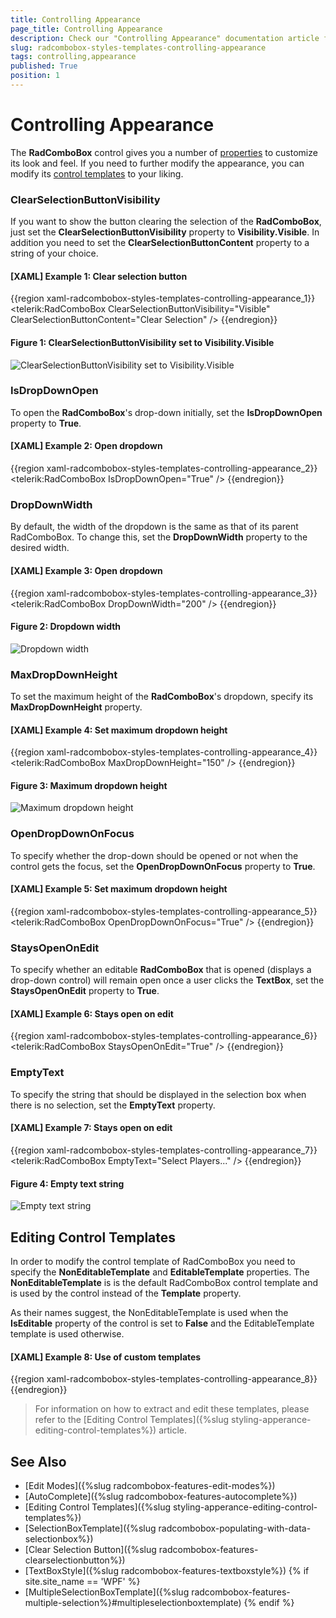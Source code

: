```yaml
---
title: Controlling Appearance
page_title: Controlling Appearance
description: Check our "Controlling Appearance" documentation article for the RadComboBox WPF control.
slug: radcombobox-styles-templates-controlling-appearance
tags: controlling,appearance
published: True
position: 1
---
```


# Controlling Appearance

The __RadComboBox__ control gives you a number of [properties](#available-properties) to customize its look and feel. If you need to further modify the appearance, you can modify its [control templates](#editing-control-templates) to your liking.

### ClearSelectionButtonVisibility

If you want to show the button clearing the selection of the __RadComboBox__, just set the __ClearSelectionButtonVisibility__ property to __Visibility.Visible__. In addition you need to set the **ClearSelectionButtonContent** property to a string of your choice.

#### __[XAML] Example 1: Clear selection button__

{{region xaml-radcombobox-styles-templates-controlling-appearance_1}}
	<telerik:RadComboBox ClearSelectionButtonVisibility="Visible" ClearSelectionButtonContent="Clear Selection" />
{{endregion}}

#### __Figure 1: ClearSelectionButtonVisibility set to Visibility.Visible__

![ClearSelectionButtonVisibility set to Visibility.Visible](images/clear-selection-button.png)

### IsDropDownOpen

To open the __RadComboBox__'s drop-down initially, set the __IsDropDownOpen__ property to __True__.

#### __[XAML] Example 2: Open dropdown__

{{region xaml-radcombobox-styles-templates-controlling-appearance_2}}
	<telerik:RadComboBox IsDropDownOpen="True" />
{{endregion}}

### DropDownWidth

By default, the width of the dropdown is the same as that of its parent RadComboBox. To change this, set the **DropDownWidth** property to the desired width.

#### __[XAML] Example 3: Open dropdown__

{{region xaml-radcombobox-styles-templates-controlling-appearance_3}}
	<telerik:RadComboBox DropDownWidth="200" />
{{endregion}}

#### __Figure 2: Dropdown width__

![Dropdown width](images/dropdownwidth.png)

### MaxDropDownHeight

To set the maximum height of the __RadComboBox__'s dropdown, specify its __MaxDropDownHeight__ property.

#### __[XAML] Example 4: Set maximum dropdown height__

{{region xaml-radcombobox-styles-templates-controlling-appearance_4}}
	<telerik:RadComboBox MaxDropDownHeight="150" />
{{endregion}}

#### __Figure 3: Maximum dropdown height__

![Maximum dropdown height](images/maxdropdownheight.png)

### OpenDropDownOnFocus

To specify whether the drop-down should be opened or not when the control gets the focus, set the __OpenDropDownOnFocus__ property to __True__.

#### __[XAML] Example 5: Set maximum dropdown height__

{{region xaml-radcombobox-styles-templates-controlling-appearance_5}}
	<telerik:RadComboBox OpenDropDownOnFocus="True" />
{{endregion}}

### StaysOpenOnEdit

To specify whether an editable __RadComboBox__ that is opened (displays a drop-down control) will remain open once a user clicks the __TextBox__, set the __StaysOpenOnEdit__ property to __True__.

#### __[XAML] Example 6: Stays open on edit__

{{region xaml-radcombobox-styles-templates-controlling-appearance_6}}
	<telerik:RadComboBox StaysOpenOnEdit="True" />
{{endregion}}

### EmptyText

To specify the string that should be displayed in the selection box when there is no selection, set the **EmptyText** property.

#### __[XAML] Example 7: Stays open on edit__

{{region xaml-radcombobox-styles-templates-controlling-appearance_7}}
	<telerik:RadComboBox EmptyText="Select Players..." />
{{endregion}}

#### __Figure 4: Empty text string__

![Empty text string](images/empty-text.png)

## Editing Control Templates

In order to modify the control template of RadComboBox you need to specify the **NonEditableTemplate** and **EditableTemplate** properties. The **NonEditableTemplate** is is the default  RadComboBox control template and is used by the control instead of the **Template** property.

As their names suggest, the NonEditableTemplate is used when the **IsEditable** property of the control is set to **False** and the EditableTemplate template is used otherwise.

#### __[XAML] Example 8: Use of custom templates__

{{region xaml-radcombobox-styles-templates-controlling-appearance_8}}
	<Style TargetType="telerik:RadComboBox">
		<Setter Property="EditableTemplate" Value="{StaticResource CustomEditableTemplate}" />
		<Setter Property="NonEditableTemplate" Value="{StaticResource CustomNonEditableTemplate}" />
	</Style>
{{endregion}}

>For information on how to extract and edit these templates, please refer to the [Editing Control Templates]({%slug styling-apperance-editing-control-templates%}) article.

## See Also

* [Edit Modes]({%slug radcombobox-features-edit-modes%})
* [AutoComplete]({%slug radcombobox-features-autocomplete%})
* [Editing Control Templates]({%slug styling-apperance-editing-control-templates%})
* [SelectionBoxTemplate]({%slug radcombobox-populating-with-data-selectionbox%})
* [Clear Selection Button]({%slug radcombobox-features-clearselectionbutton%})
* [TextBoxStyle]({%slug radcombobox-features-textboxstyle%})
{% if site.site_name == 'WPF' %}
* [MultipleSelectionBoxTemplate]({%slug radcombobox-features-multiple-selection%}#multipleselectionboxtemplate)
{% endif %}
